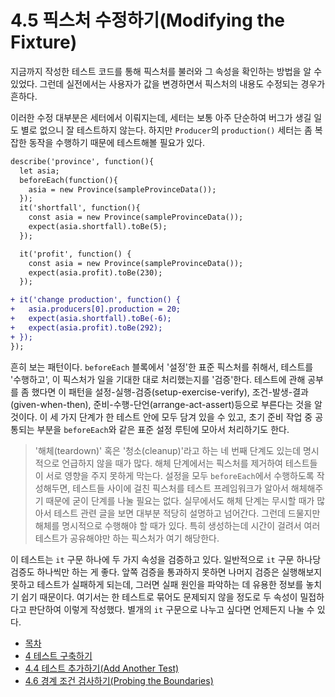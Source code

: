 # 4.5 픽스처 수정하기(Modifying the Fixture)
지금까지 작성한 테스트 코드를 통해 픽스처를 불러와 그 속성을 확인하는 방법을 알 수 있었다. 그런데 실전에서는 사용자가 값을 변경하면서 픽스처의 내용도 수정되는 경우가 흔하다.

이러한 수정 대부분은 세터에서 이뤄지는데, 세터는 보통 아주 단순하여 버그가 생길 일도 별로 없으니 잘 테스트하지 않는다. 하지만 `Producer`의 `production()` 세터는 좀 복잡한 동작을 수행하기 때문에 테스트해볼 필요가 있다.

```diff
describe('province', function(){
  let asia;
  beforeEach(function(){
    asia = new Province(sampleProvinceData());
  });
  it('shortfall', function(){
    const asia = new Province(sampleProvinceData());
    expect(asia.shortfall).toBe(5);
  });

  it('profit', function() {
    const asia = new Province(sampleProvinceData());
    expect(asia.profit).toBe(230);
  });

+ it('change production', function() {
+   asia.producers[0].production = 20;
+   expect(asia.shortfall).toBe(-6);
+   expect(asia.profit).toBe(292);
+ });
});
```

흔히 보는 패턴이다. `beforeEach` 블록에서 '설정'한 표준 픽스처를 취해서, 테스트를 '수행하고', 이 픽스처가 일을 기대한 대로 처리했는지를 '검증'한다. 테스트에 관해 공부를 좀 했다면 이 패턴을 설정-실행-검증(setup-exercise-verify), 조건-발생-결과(given-when-then), 준비-수행-단언(arrange-act-assert)등으로 부른다는 것을 알 것이다. 이 세 가지 단계가 한 테스트 안에 모두 담겨 있을 수 있고, 초기 준비 작업 중 공통되는 부분을 `beforeEach`와 같은 표준 설정 루틴에 모아서 처리하기도 한다.

> '해체(teardown)' 혹은 '청소(cleanup)'라고 하는 네 번째 단계도 있는데 명시적으로 언급하지 않을 때가 많다. 해체 단계에서는 픽스처를 제거하여 테스트들이 서로 영향을 주지 못하게 막는다. 설정을 모두 `beforeEach`에서 수행하도록 작성해두면, 테스트들 사이에 걸친 픽스처를 테스트 프레임워크가 알아서 해체해주기 때문에 굳이 단계를 나눌 필요는 없다. 실무에서도 해체 단계는 무시할 때가 많아서 테스트 관련 글을 보면 대부분 적당히 설명하고 넘어간다. 그런데 드물지만 해체를 명시적으로 수행해야 할 때가 있다. 특히 생성하는데 시간이 걸려서 여러 테스트가 공유해야만 하는 픽스처가 여기 해당한다.

이 테스트는 `it` 구문 하나에 두 가지 속성을 검증하고 있다. 일반적으로 `it` 구문 하나당 검증도 하나씩만 하는 게 좋다. 앞쪽 검증을 통과하지 못하면 나머지 검증은 실행해보지 못하고 테스트가 실패하게 되는데, 그러면 실패 원인을 파악하는 데 유용한 정보를 놓치기 쉽기 때문이다. 여기서는 한 테스트로 묶어도 문제되지 않을 정도로 두 속성이 밀접하다고 판단하여 이렇게 작성했다. 별개의 `it` 구문으로 나누고 싶다면 언제든지 나눌 수 있다.

- [목차](https://github.com/wonder13662/refactoring-v2/blob/writing)
- [4 테스트 구축하기](https://github.com/wonder13662/refactoring-v2/blob/writing/chapter04)
- [4.4 테스트 추가하기(Add Another Test)](https://github.com/wonder13662/refactoring-v2/blob/writing/chapter04/4-4.md)
- [4.6 경계 조건 검사하기(Probing the Boundaries)](https://github.com/wonder13662/refactoring-v2/blob/writing/chapter04/4-6.md)